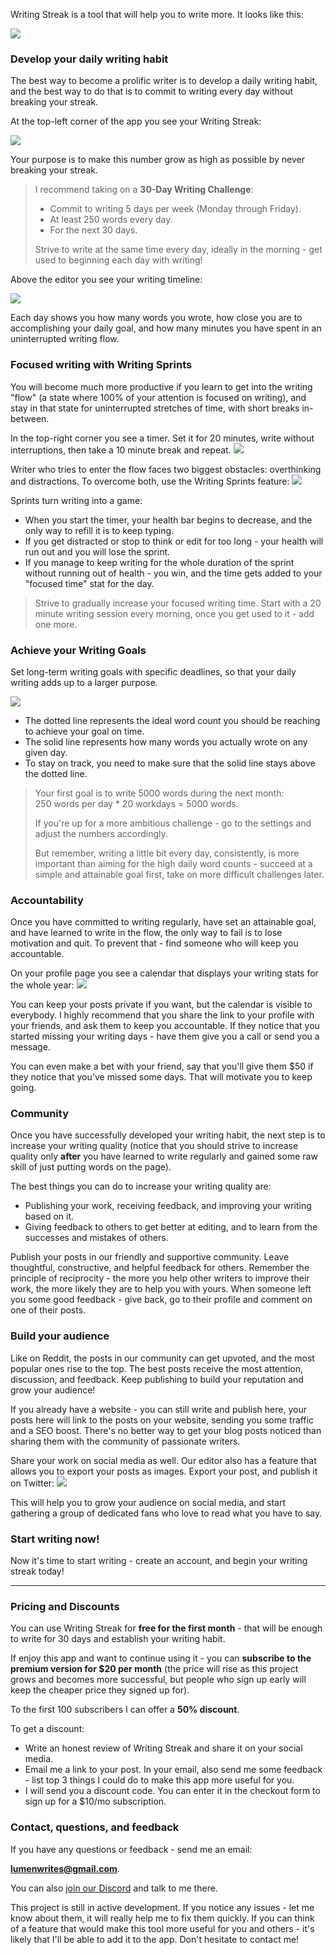 <!--
**You know that developing a daily writing habit is one of the most valuable things you can do for your career:**
- Finally finish that book, screenplay, or a course you've been working on.
- Build your reputation, become a well-known expert in your field.
- Grow your audience, build a community around your project.
- Become a better learner, thinker, more productive and creative person.

**But writing regularly is very hard:**
- Writing feels overwhelming, so you procrastinate and never even begin.
- It's difficult to find the time and the motivation to stick to the habit.
- You struggle with the writer's block and not having anything to say.
- Perfectionism and over-editing slow your writing down to a crawl.
- When you finally hit publish it feels like shouting into the void - nobody reads what you wrote or gives you the feedback you need to get better.

**Writing Streak will help you to overcome these obstacles:**

- A **simple but powerful app** will help you to develop a daily writing habit and massively increase your writing output.
- Our **supportive community** will encourage you to write more and help you get better through feedback and advice.

<!-- - A **step-by-step course** will guide you through your first 30 days of writing, and teach you a reliable writing process which will ensure that you'll never run out of ideas and never get stuck in a writer's block. -->

Writing Streak is a tool that will help you to write more. It looks like this:

![](/landing/full-editor.png)

### Develop your daily writing habit
The best way to become a prolific writer is to develop a daily writing habit, and the best way to do that is to commit to writing every day without breaking your streak.

At the top-left corner of the app you see your Writing Streak:

![](/landing/writing-streak.png)

Your purpose is to make this number grow as high as possible by never breaking your streak.

> I recommend taking on a **30-Day Writing Challenge**:  
> - Commit to writing 5 days per week (Monday through Friday).  
> - At least 250 words every day.  
> - For the next 30 days.  
>
> Strive to write at the same time every day, ideally in the morning - get used to beginning each day with writing!

Above the editor you see your writing timeline:

![](/landing/writing-day.png)

Each day shows you how many words you wrote, how close you are to accomplishing your daily goal, and how many minutes you have spent in an uninterrupted writing flow.

### Focused writing with Writing Sprints
You will become much more productive if you learn to get into the writing "flow" (a state where 100% of your attention is focused on writing), and stay in that state for uninterrupted stretches of time, with short breaks in-between.

In the top-right corner you see a timer. Set it for 20 minutes, write without interruptions, then take a 10 minute break and repeat.
![](/landing/timer.png)

Writer who tries to enter the flow faces two biggest obstacles: overthinking and distractions. To overcome both, use the Writing Sprints feature:
![](/landing/healthbar.png)

Sprints turn writing into a game:
- When you start the timer, your health bar begins to decrease, and the only way to refill it is to keep typing.
- If you get distracted or stop to think or edit for too long - your health will run out and you will lose the sprint.
- If you manage to keep writing for the whole duration of the sprint without running out of health - you win, and the time gets added to your "focused time" stat for the day.

> Strive to gradually increase your focused writing time. Start with a 20 minute writing session every morning, once you get used to it - add one more.

### Achieve your Writing Goals
Set long-term writing goals with specific deadlines, so that your daily writing adds up to a larger purpose.

![](/landing/burndown.png)

- The dotted line represents the ideal word count you should be reaching to achieve your goal on time.
- The solid line represents how many words you actually wrote on any given day.
- To stay on track, you need to make sure that the solid line stays above the dotted line.

> Your first goal is to write 5000 words during the next month:  
250 words per day * 20 workdays = 5000 words.
>
> If you're up for a more ambitious challenge - go to the settings and adjust the numbers accordingly.
>
> But remember, writing a little bit every day, consistently, is more important than aiming for the high daily word counts - succeed at a simple and attainable goal first, take on more difficult challenges later.

<!--

### Novice to Prolific - your guide to developing a Writing Habit
![](/landing/course.png)
- Begin writing online even if you've never done it before.
- Figure out what content people want to read, and plan out a high-leverage content strategy.
- Learn a simple step-by-step process for outlining, writing, formatting, and publishing high quality posts.
- Develop a reliable writing system that helps you to write regularly, never run out of ideas, and never stuck in a writer's block.
- Take your writing to the next level - make it engaging, insightful, and fun to read.
- Create a marketing strategy, promote your posts, and build your audience (even if you're starting from scratch).
- Prompts and action steps

-->

### Accountability
Once you have committed to writing regularly, have set an attainable goal, and have learned to write in the flow, the only way to fail is to lose motivation and quit. To prevent that - find someone who will keep you accountable.

On your profile page you see a calendar that displays your writing stats for the whole year:
![](/landing/profile.png)

You can keep your posts private if you want, but the calendar is visible to everybody. I highly recommend that you share the link to your profile with your friends, and ask them to keep you accountable. If they notice that you started missing your writing days - have them give you a call or send you a message.

You can even make a bet with your friend, say that you'll give them $50 if they notice that you've missed some days. That will motivate you to keep going.

### Community
Once you have successfully developed your writing habit, the next step is to increase your writing quality (notice that you should strive to increase quality only **after** you have learned to write regularly and gained some raw skill of just putting words on the page).

The best things you can do to increase your writing quality are:
- Publishing your work, receiving feedback, and improving your writing based on it.
- Giving feedback to others to get better at editing, and to learn from the successes and mistakes of others.

Publish your posts in our friendly and supportive community. Leave thoughtful, constructive, and helpful feedback for others. Remember the principle of reciprocity - the more you help other writers to improve their work, the more likely they are to help you with yours. When someone left you some good feedback - give back, go to their profile and comment on one of their posts.

<!--
Once you're done writing your post, you can share it with our friendly and supportive community, who will give you advice, feedback, and encouragement.
-->


### Build your audience
Like on Reddit, the posts in our community can get upvoted, and the most popular ones rise to the top. The best posts receive the most attention, discussion, and feedback. Keep publishing to build your reputation and grow your audience!

If you already have a website - you can still write and publish here, your posts here will link to the posts on your website, sending you some traffic and a SEO boost. There's no better way to get your blog posts noticed than sharing them with the community of passionate writers.

Share your work on social media as well. Our editor also has a feature that allows you to export your posts as images. Export your post, and publish it on Twitter:
![](/landing/tweet.png)

This will help you to grow your audience on social media, and start gathering a group of dedicated fans who love to read what you have to say.

### Start writing now!
Now it's time to start writing - create an account, and begin your writing streak today!

---

### Pricing and Discounts
You can use Writing Streak for **free for the first month** - that will be enough to write for 30 days and establish your writing habit. 

If enjoy this app and want to continue using it - you can **subscribe to the premium version for $20 per month** (the price will rise as this project grows and becomes more successful, but people who sign up early will keep the cheaper price they signed up for).

To the first 100 subscribers I can offer a **50% discount**. 

To get a discount:
- Write an honest review of Writing Streak and share it on your social media.
- Email me a link to your post. In your email, also send me some feedback - list top 3 things I could do to make this app more useful for you.
- I will send you a discount code. You can enter it in the checkout form to sign up for a $10/mo subscription.

### Contact, questions, and feedback
If you have any questions or feedback - send me an email:

**lumenwrites@gmail.com**. 

You can also [join our Discord](https://discord.gg/Mc4HKUsuK9) and talk to me there.

This project is still in active development. If you notice any issues - let me know about them, it will really help me to fix them quickly. If you can think of a feature that would make this tool more useful for you and others - it's likely that I'll be able to add it to the app. Don't hesitate to contact me!